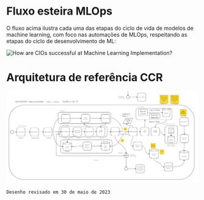 # Fluxo esteira MLOps 

O fluxo acima ilustra cada uma das etapas do ciclo de vida de modelos de machine learning, com foco nas automações de MLOps, respeitando as etapas do ciclo de desenvolvimento de ML:


<IMG  src="https://www.saviantconsulting.com/images/blog/machine-learning-development-lifecycle.jpg"  alt="How are CIOs successful at Machine Learning Implementation?"/>

# Arquitetura de referência CCR


![MicrosoftTeams-image (3).png](/.attachments/MicrosoftTeams-image%20(3)-9a195695-bfb6-4ead-ad40-61b58297108d.png)


`Desenho revisado em 30 de maio de 2023`

